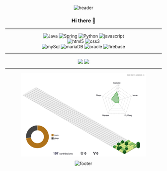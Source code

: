 <div align="center">
  
  ![header](https://capsule-render.vercel.app/api?type=waving&text=can'tHurtMe&height=180&fontAlignY=35&fontColor=FFFFFF)
</div>
<div align="center">
  
  ### Hi there 👋
</div>

***

<div align="center">
  <section>
    <img alt="Java" src ="https://img.shields.io/badge/Java-007396.svg?&style=flat&logo=Java&logoColor=white"/>
    <img alt="Spring" src="https://img.shields.io/badge/spring-6DB33F?style=flat&logo=spring&logoColor=white">
    <img alt="Python" src="https://img.shields.io/badge/python-3776AB?style=flat&logo=python&logoColor=white">
    <img alt="javascript" src="https://img.shields.io/badge/javascript-F7DF1E?style=flat&logo=javascript&logoColor=white">
  </section>
  <section>
    <img alt="html5" src="https://img.shields.io/badge/html5-E34F26?style=flat&logo=html5&logoColor=white">
    <img alt="css3" src="https://img.shields.io/badge/css3-1572B6?style=flat&logo=css3&logoColor=white">
  </section>
  <section>
    <img alt="mySql" src="https://img.shields.io/badge/mysql-4479A1?style=flat&logo=mysql&logoColor=white">
    <img alt="mariaDB" src="https://img.shields.io/badge/mariadb-003545?style=flat&logo=mariadb&logoColor=white">
    <img alt="oracle" src="https://img.shields.io/badge/oracle-F80000?style=flat&logo=oracle&logoColor=white">
    <img alt="firebase" src="https://img.shields.io/badge/firebase-FFCA28?style=flat&logo=firebase&logoColor=white">
  </section>
</div>

***

<div align="center">
  <a href="/"><img align="center" style="height:180px" src="https://github-readme-stats.vercel.app/api?username=javython999&show_icons=true&theme=default"/></a>
  <a href=""><img align="center" style="height:180px" src="https://github-readme-stats.vercel.app/api/top-langs/?username=javython999&layout=compact" /></a>
</div>

***

<div align="center">
  <a href=""><img align="center" style="width:80%" src="./profile-3d-contrib/profile-green-animate.svg" /></a>
</div>



<div align="center">
  
  ![footer](https://capsule-render.vercel.app/api?type=waving&height=180&section=footer)
</div>


